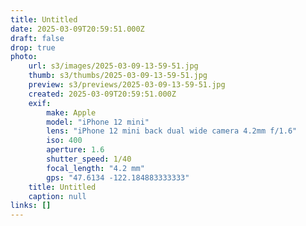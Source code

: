 ```yaml
---
title: Untitled
date: 2025-03-09T20:59:51.000Z
draft: false
drop: true
photo:
    url: s3/images/2025-03-09-13-59-51.jpg
    thumb: s3/thumbs/2025-03-09-13-59-51.jpg
    preview: s3/previews/2025-03-09-13-59-51.jpg
    created: 2025-03-09T20:59:51.000Z
    exif:
        make: Apple
        model: "iPhone 12 mini"
        lens: "iPhone 12 mini back dual wide camera 4.2mm f/1.6"
        iso: 400
        aperture: 1.6
        shutter_speed: 1/40
        focal_length: "4.2 mm"
        gps: "47.6134 -122.184883333333"
    title: Untitled
    caption: null
links: []
---
```

